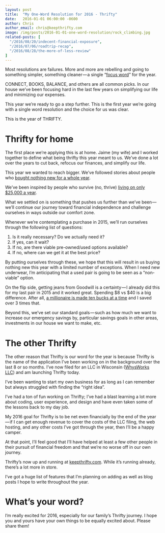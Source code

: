 ```yaml
---
layout: post
title:  "My One-Word Resolution for 2016 - Thrifty"
date:   2016-01-01 06:00:00 -0600
author: Chris
author_email: chris@keepthrifty.com
image: /img/posts/2016-01-01-one-word-resolution/rock_climbing.jpg
related-posts: [
  "/2016/08/20/indecent-financial-exposure",
  "/2016/07/06/roadtrip-recap",
  "/2016/08/28/the-more-of-less-review"
]
---
```

Most resolutions are failures. More and more are rebelling and going to something simpler, something cleaner — a single “[focus word][focus-word]” for the year.

CONNECT, BOOKS, BALANCE, and others are all common picks. In our house we’ve been focusing hard in the last few years on simplifying our life and minimizing our expenses.

This year we’re ready to go a step further. This is the first year we’re going with a single word resolution and the choice for us was clear.

This is the year of THRIFTY.

# Thrifty for home #

The first place we’re applying this is at home. Jaime (my wife) and I worked together to define what being thrifty this year meant to us. We’ve done a lot over the years to cut back, refocus our finances, and simplify our life.

This year we wanted to reach bigger. We’ve followed stories about people who [bought nothing new for a whole year][buy-nothing-1-year].

We’ve been inspired by people who survive (no, thrive) [living on only $25,000 a year][live-only-25k-year].

What we settled on is something that pushes us further than we’ve been — we’ll continue our journey toward financial independence and challenge ourselves in ways outside our comfort zone.

Whenever we’re contemplating a purchase in 2015, we’ll run ourselves through the following list of questions:

1. Is it really necessary? Do we actually need it?
2. If yes, can it wait?
3. If no, are there viable pre-owned/used options available?
4. If no, where can we get it at the best price?

By putting ourselves through these, we hope that this will result in us buying nothing new this year with a limited number of exceptions. When I need new underwear, I’m anticipating that a used pair is going to be seen as a “non-viable” option.

On the flip side, getting jeans from Goodwill is a certainty — I already did this for my last pair in 2015 and it worked great. Spending $8 vs $40 is a big difference. After all, [a millionaire is made ten bucks at a time][millionaire-ten-bucks] and I saved over 3 times that.

Beyond this, we’ve set our standard goals — such as how much we want to increase our emergency savings by, particular savings goals in other areas, investments in our house we want to make, etc.

# The other Thrifty #

The other reason that Thrifty is our word for the year is because Thrifty is the name of the application I’ve been working on in the background over the last 8 or so months. I’ve now filed for an LLC in Wisconsin ([WhysWorks LLC][whysworks]) and am launching Thrifty today.

I’ve been wanting to start my own business for as long as I can remember but always struggled with finding the “right idea”.

I’ve had a ton of fun working on Thrifty; I’ve had a blast learning a lot more about coding, user experience, and design and have even taken some of the lessons back to my day job.

My 2016 goal for Thrifty is to be net even financially by the end of the year — if I can get enough revenue to cover the costs of the LLC filing, the web hosting, and any other costs I’ve got through the year, then I’ll be a happy camper.

At that point, I’ll feel good that I’ll have helped at least a few other people in their pursuit of financial freedom and that we’re no worse off in our own journey.

Thrifty’s now up and running at [keepthrifty.com][keepthrifty]. While it’s running already, there’s a lot more in store.

I’ve got a huge list of features that I’m planning on adding as well as blog posts I hope to write throughout the year.

# What’s your word? #

I’m really excited for 2016, especially for our family’s Thrifty journey. I hope you and yours have your own things to be equally excited about. Please share them!

[focus-word]: http://www.inc.com/minda-zetlin/how-one-word-can-change-your-life-in-2016.html
[buy-nothing-1-year]: http://www.oneemptyshelf.com/year-of-buying-nothing-2/
[live-only-25k-year]: http://www.mrmoneymustache.com/2015/01/16/exposed-the-mmm-familys-2014-spending/
[millionaire-ten-bucks]: http://www.mrmoneymustache.com/2011/08/01/a-millionaire-is-made-ten-bucks-at-a-time/
[whysworks]: http://whysworks.com/
[keepthrifty]: http://www.keepthrifty.com
